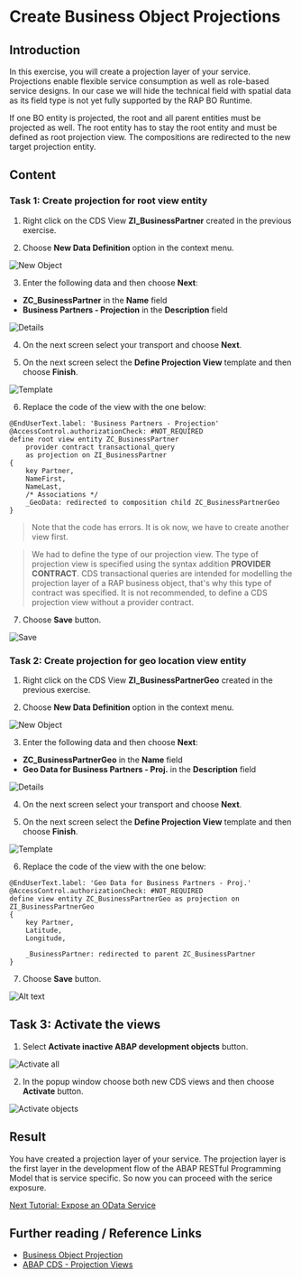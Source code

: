 # Create Business Object Projections

## Introduction 

In this exercise, you will create a projection layer of your service. Projections enable flexible service consumption as well as role-based service designs. In our case we will hide the technical field with spatial data as its field type is not yet fully supported by the RAP BO Runtime.

If one BO entity is projected, the root and all parent entities must be projected as well. The root entity has to stay the root entity and must be defined as root projection view. The compositions are redirected to the new target projection entity.

## Content

### Task 1: Create projection for root view entity

1. Right click on the CDS View **ZI_BusinessPartner** created in the previous exercise.

2. Choose **New Data Definition** option in the context menu.

  ![New Object](img/new-root-data-definition.png) 

3. Enter the following data and then choose **Next**:
  - **ZC_BusinessPartner** in the **Name** field
  - **Business Partners - Projection** in the **Description** field

  ![Details](img/data-definition-details-root.png) 

4. On the next screen select your transport and choose **Next**.

5. On the next screen select the **Define Projection View** template and then choose **Finish**.

  ![Template](img/projection-template.png) 

6. Replace the code of the view with the one below:

~~~abap
@EndUserText.label: 'Business Partners - Projection'
@AccessControl.authorizationCheck: #NOT_REQUIRED
define root view entity ZC_BusinessPartner 
    provider contract transactional_query
    as projection on ZI_BusinessPartner
{
    key Partner,
    NameFirst,
    NameLast,
    /* Associations */
    _GeoData: redirected to composition child ZC_BusinessPartnerGeo
}
~~~

> Note that the code has errors. It is ok now, we have to create another view first.

> We had to define the type of our projection view. The type of projection view is specified using the syntax addition **PROVIDER CONTRACT**. CDS transactional queries are intended for modelling the projection layer of a RAP business object, that's why this type of contract was specified. It is not recommended, to define a CDS projection view without a provider contract.

7. Choose **Save** button.
   
  ![Save](../common-images/save-button.png)


### Task 2: Create projection for geo location view entity

1. Right click on the CDS View **ZI_BusinessPartnerGeo** created in the previous exercise.

2. Choose **New Data Definition** option in the context menu.

  ![New Object](img/new-data-definition.png) 

3. Enter the following data and then choose **Next**:
  - **ZC_BusinessPartnerGeo** in the **Name** field
  - **Geo Data for Business Partners - Proj.** in the **Description** field

  ![Details](img/data-definition-details.png) 

4. On the next screen select your transport and choose **Next**.

5. On the next screen select the **Define Projection View** template and then choose **Finish**.

  ![Template](img/projection-template.png) 

6. Replace the code of the view with the one below:

~~~abap
@EndUserText.label: 'Geo Data for Business Partners - Proj.'
@AccessControl.authorizationCheck: #NOT_REQUIRED
define view entity ZC_BusinessPartnerGeo as projection on ZI_BusinessPartnerGeo
{
    key Partner,
    Latitude,
    Longitude,
    
    _BusinessPartner: redirected to parent ZC_BusinessPartner
}
~~~

7. Choose **Save** button.
   
  ![Alt text](../common-images/save-button.png)


## Task 3: Activate the views

1. Select **Activate inactive ABAP development objects** button.

  ![Activate all](../common-images/activate-all-button.png)

2. In the popup window choose both new CDS views and then choose **Activate** button.

  ![Activate objects](img/activate-views.png)

## Result

You have created a projection layer of your service. The projection layer is the first layer in the development flow of the ABAP RESTful Programming Model that is service specific. So now you can proceed with the serice exposure.

[Next Tutorial: Expose an OData Service](../service/README.md)

## Further reading / Reference Links

- [Business Object Projection](https://help.sap.com/docs/abap-cloud/abap-rap/business-object-projection)
- [ABAP CDS - Projection Views](https://help.sap.com/doc/abapdocu_latest_index_htm/latest/en-US/index.htm?file=abencds_pv_no_contract.htm)



